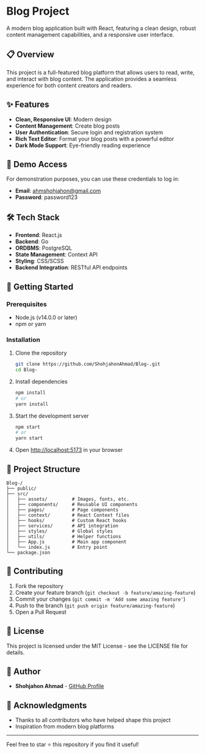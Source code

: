 # Blog Project

A modern blog application built with React, featuring a clean design, robust content management capabilities, and a responsive user interface.

## 📋 Overview

This project is a full-featured blog platform that allows users to read, write, and interact with blog content. The application provides a seamless experience for both content creators and readers.

## ✨ Features

- **Clean, Responsive UI**: Modern design 
- **Content Management**: Create blog posts
- **User Authentication**: Secure login and registration system
- **Rich Text Editor**: Format your blog posts with a powerful editor
- **Dark Mode Support**: Eye-friendly reading experience

## 🔐 Demo Access
For demonstration purposes, you can use these credentials to log in:

- **Email**: ahmshohjahon@gmail.com
- **Password**: password123

## 🛠️ Tech Stack

- **Frontend**: React.js
- **Backend**: Go
- **ORDBMS**: PostgreSQL
- **State Management**: Context API
- **Styling**: CSS/SCSS
- **Backend Integration**: RESTful API endpoints

## 🚀 Getting Started

### Prerequisites

- Node.js (v14.0.0 or later)
- npm or yarn

### Installation

1. Clone the repository
   ```bash
   git clone https://github.com/ShohjahonAhmad/Blog-.git
   cd Blog-
   ```

2. Install dependencies
   ```bash
   npm install
   # or
   yarn install
   ```

3. Start the development server
   ```bash
   npm start
   # or
   yarn start
   ```

4. Open [http://localhost:5173](http://localhost:5173) in your browser

## 📂 Project Structure

```
Blog-/
├── public/
├── src/
│   ├── assets/         # Images, fonts, etc.
│   ├── components/     # Reusable UI components
│   ├── pages/          # Page components
│   ├── context/        # React Context files
│   ├── hooks/          # Custom React hooks
│   ├── services/       # API integration
│   ├── styles/         # Global styles
│   ├── utils/          # Helper functions
│   ├── App.js          # Main app component
│   └── index.js        # Entry point
└── package.json
```

## 🤝 Contributing

1. Fork the repository
2. Create your feature branch (`git checkout -b feature/amazing-feature`)
3. Commit your changes (`git commit -m 'Add some amazing feature'`)
4. Push to the branch (`git push origin feature/amazing-feature`)
5. Open a Pull Request

## 📝 License

This project is licensed under the MIT License - see the LICENSE file for details.

## 👤 Author

- **Shohjahon Ahmad** - [GitHub Profile](https://github.com/ShohjahonAhmad)

## 🙏 Acknowledgments

- Thanks to all contributors who have helped shape this project
- Inspiration from modern blog platforms

---

Feel free to star ⭐ this repository if you find it useful!
